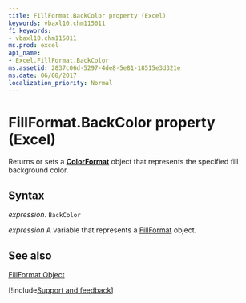 ```yaml
---
title: FillFormat.BackColor property (Excel)
keywords: vbaxl10.chm115011
f1_keywords:
- vbaxl10.chm115011
ms.prod: excel
api_name:
- Excel.FillFormat.BackColor
ms.assetid: 2837c06d-5297-4de8-5e81-18515e3d321e
ms.date: 06/08/2017
localization_priority: Normal
---
```



# FillFormat.BackColor property (Excel)

Returns or sets a  **[ColorFormat](Excel.ColorFormat.md)** object that represents the specified fill background color.


## Syntax

_expression_. `BackColor`

_expression_ A variable that represents a [FillFormat](Excel.FillFormat.md) object.


## See also


[FillFormat Object](Excel.FillFormat.md)

[!include[Support and feedback](~/includes/feedback-boilerplate.md)]
